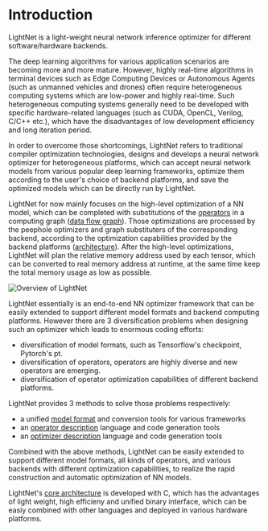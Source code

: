 # Introduction

LightNet is a light-weight neural network inference optimizer for different
software/hardware backends.

The deep learning algorithms for various application scenarios are becoming more
and more mature. However, highly real-time algorithms in terminal devices such
as Edge Computing Devices or Autonomous Agents (such as unmanned vehicles and
drones) often require heterogeneous computing systems which are low-power and
highly real-time. Such heterogeneous computing systems generally need to be
developed with specific hardware-related languages ​​(such as CUDA, OpenCL, 
Verilog, C/C++ etc.), which have the disadvantages of low development efficiency
and long iteration period.

In order to overcome those shortcomings, LightNet refers to traditional compiler
optimization technologies, designs and develops a neural network optimizer for
heterogeneous platforms, which can accept neural network models from various 
popular deep learning frameworks, optimize them according to the user's choice 
of backend platforms, and save the optimized models which can be directly run 
by LightNet.

LightNet for now mainly focuses on the high-level optimization of a NN model, 
which can be completed with substitutions of the 
[operators](Data-Structures.md#operator) in a 
computing graph ([data flow graph](Data-Structures.md#data-flow-graph)). 
Those optimizations are processed by the peephole optimizers and graph
substituters of the corresponding backend, according to the optimization 
capabilities provided by the backend platforms 
([architecture](Data-Structures.md#architecture)). After the high-level
optimizations, LightNet will plan the relative memory address used by each 
tensor, which can be converted to real memory address at runtime, at the same
time keep the total memory usage as low as possible.

![Overview of LightNet](../img/overview.png)

LightNet essentially is an end-to-end NN optimizer framework that can be easily
extended to support different model formats and backend computing platforms.
However there are 3 diversification problems when designing such an optimizer
which leads to enormous coding efforts: 

  * diversification of model formats, such as Tensorflow's checkpoint, 
    Pytorch's pt.
  * diversification of operators, operators are highly diverse and new operators
    are emerging.
  * diversification of operator optimization capabilities of different backend 
    platforms.

LightNet provides 3 methods to solve those problems respectively:

  * a unified [model format](../Getting-Started.md#model-format) and conversion
    tools for various frameworks
  * an [operator description](Operator-Description.md) language and code 
    generation tools
  * an [optimizer description](Optimizer-Description.md) language and code 
    generation tools

Combined with the above methods, LightNet can be easily extended to support 
different model formats, all kinds of operators, and various backends with different
optimization capabilities, to realize the rapid construction and automatic
optimization of NN models.

LightNet's [core architecture](Data-Structures.md) is developed with C,
which has the advantages of light weight, high efficieny and unified binary 
interface, which can be easiy combined with other languages and deployed in 
various hardware platforms.
